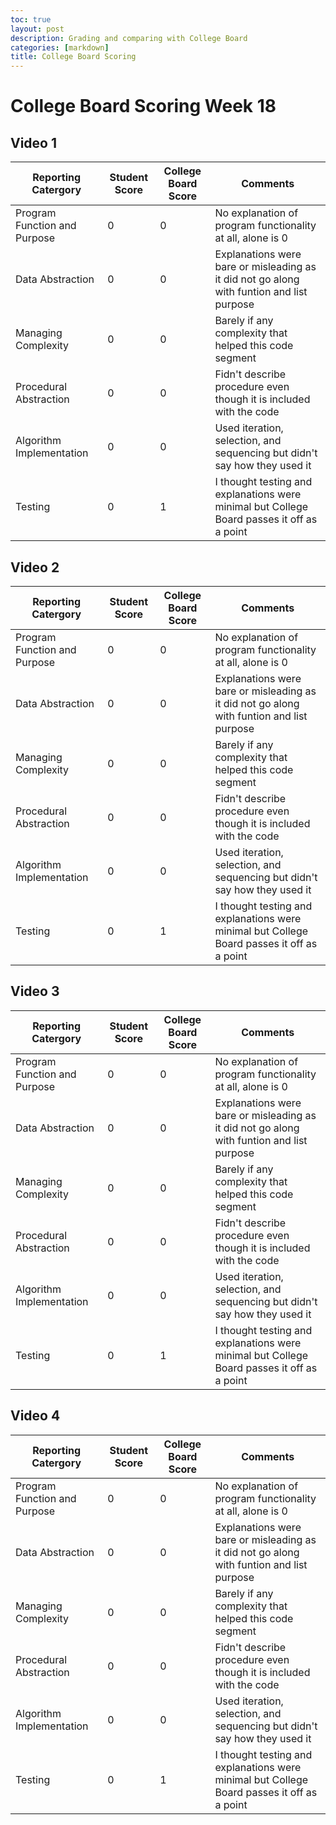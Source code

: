 ```yaml
---
toc: true
layout: post
description: Grading and comparing with College Board
categories: [markdown]
title: College Board Scoring
---
```


# College Board Scoring Week 18

## Video 1
| Reporting Catergory          | Student Score | College Board Score | Comments                                                                                   |
|------------------------------|---------------|---------------------|--------------------------------------------------------------------------------------------|
| Program Function and Purpose | 0             | 0                   | No explanation of program functionality at all, alone is 0                                 |
| Data Abstraction             | 0             | 0                   | Explanations were bare or misleading as it did not go along with funtion and list purpose  |
| Managing Complexity          | 0             | 0                   | Barely if any complexity that helped this code segment                                     |
| Procedural Abstraction       | 0             | 0                   | Fidn't describe procedure even though it is included with the code                         |
| Algorithm Implementation     | 0             | 0                   | Used iteration, selection, and sequencing but didn't say how they used it                  |
| Testing                      | 0             | 1                   | I thought testing and explanations were minimal but College Board passes it off as a point |


## Video 2
| Reporting Catergory          | Student Score | College Board Score | Comments                                                                                   |
|------------------------------|---------------|---------------------|--------------------------------------------------------------------------------------------|
| Program Function and Purpose | 0             | 0                   | No explanation of program functionality at all, alone is 0                                 |
| Data Abstraction             | 0             | 0                   | Explanations were bare or misleading as it did not go along with funtion and list purpose  |
| Managing Complexity          | 0             | 0                   | Barely if any complexity that helped this code segment                                     |
| Procedural Abstraction       | 0             | 0                   | Fidn't describe procedure even though it is included with the code                         |
| Algorithm Implementation     | 0             | 0                   | Used iteration, selection, and sequencing but didn't say how they used it                  |
| Testing                      | 0             | 1                   | I thought testing and explanations were minimal but College Board passes it off as a point |


## Video 3
| Reporting Catergory          | Student Score | College Board Score | Comments                                                                                   |
|------------------------------|---------------|---------------------|--------------------------------------------------------------------------------------------|
| Program Function and Purpose | 0             | 0                   | No explanation of program functionality at all, alone is 0                                 |
| Data Abstraction             | 0             | 0                   | Explanations were bare or misleading as it did not go along with funtion and list purpose  |
| Managing Complexity          | 0             | 0                   | Barely if any complexity that helped this code segment                                     |
| Procedural Abstraction       | 0             | 0                   | Fidn't describe procedure even though it is included with the code                         |
| Algorithm Implementation     | 0             | 0                   | Used iteration, selection, and sequencing but didn't say how they used it                  |
| Testing                      | 0             | 1                   | I thought testing and explanations were minimal but College Board passes it off as a point |


## Video 4
| Reporting Catergory          | Student Score | College Board Score | Comments                                                                                   |
|------------------------------|---------------|---------------------|--------------------------------------------------------------------------------------------|
| Program Function and Purpose | 0             | 0                   | No explanation of program functionality at all, alone is 0                                 |
| Data Abstraction             | 0             | 0                   | Explanations were bare or misleading as it did not go along with funtion and list purpose  |
| Managing Complexity          | 0             | 0                   | Barely if any complexity that helped this code segment                                     |
| Procedural Abstraction       | 0             | 0                   | Fidn't describe procedure even though it is included with the code                         |
| Algorithm Implementation     | 0             | 0                   | Used iteration, selection, and sequencing but didn't say how they used it                  |
| Testing                      | 0             | 1                   | I thought testing and explanations were minimal but College Board passes it off as a point |